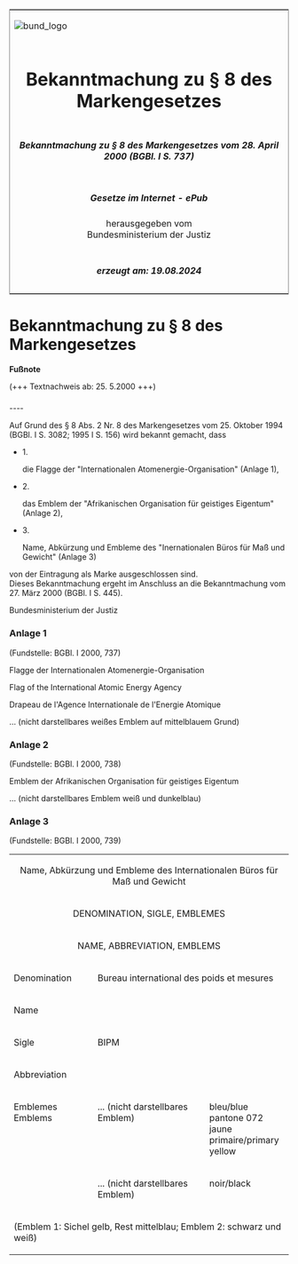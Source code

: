 <span id="DECKBLATT.html"></span>

<table border="0" frame="border" width="100%">

<tr valign="top">

<td align="left">

![bund\_logo](BfJ_2021_Web_de_de.gif)

</td>

<td align="right">

 

</td>

</tr>

<tr align="center" valign="middle">

<td colspan="2">

# Bekanntmachung zu § 8 des Markengesetzes

</td>

</tr>

<tr align="center" valign="middle">

<td colspan="2">

##### Bekanntmachung zu § 8 des Markengesetzes vom 28. April 2000 (BGBl. I S. 737)

</td>

</tr>

<tr align="center" valign="middle">

<td colspan="2">

  
  

##### Gesetze im Internet - ePub  
  
herausgegeben vom  
Bundesministerium der Justiz

</td>

</tr>

<tr align="center" valign="bottom">

<td colspan="2">

  
  

##### erzeugt am: 19.08.2024

</td>

</tr>

</table>

<span id="BJNR073700000.html"></span>

# Bekanntmachung zu § 8 des Markengesetzes

<div>

  
**Fußnote**

<div class="jnhtml">

<div>

<div class="jurAbsatz">

(+++ Textnachweis ab: 25. 5.2000 +++)

</div>

</div>

</div>

</div>

<span id="BJNR073700000BJNE000100310.html"></span>

###   
\----

<div>

<div class="jnhtml">

<div>

<div class="jurAbsatz">

Auf Grund des § 8 Abs. 2 Nr. 8 des Markengesetzes vom 25. Oktober 1994
(BGBl. I S. 3082; 1995 I S. 156) wird bekannt gemacht, dass

  - 1\.
    
    <div style="">
    
    die Flagge der "Internationalen Atomenergie-Organisation" (Anlage
    1),
    
    </div>

  - 2\.
    
    <div style="">
    
    das Emblem der "Afrikanischen Organisation für geistiges Eigentum"
    (Anlage 2),
    
    </div>

  - 3\.
    
    <div style="">
    
    Name, Abkürzung und Embleme des "Inernationalen Büros für Maß und
    Gewicht" (Anlage 3)
    
    </div>

von der Eintragung als Marke ausgeschlossen sind.  
Dieses Bekanntmachung ergeht im Anschluss an die Bekanntmachung vom 27.
März 2000 (BGBl. I S. 445).

</div>

<div class="jurAbsatz">

Bundesministerium der Justiz

</div>

</div>

</div>

</div>

<span id="BJNR073700000BJNE000200310.html"></span>

### Anlage 1  

<div>

<div class="jnhtml">

<div>

<div class="jurAbsatz">

<div class="kommentar_Fundstelle">

(Fundstelle: BGBl. I 2000, 737)

</div>

</div>

<div class="jurAbsatz">

Flagge der Internationalen Atomenergie-Organisation  
  
Flag of the International Atomic Energy Agency  
  
Drapeau de l'Agence Internationale de l'Energie Atomique  
  

<div class="kommentar_Hinweis">

... (nicht darstellbares weißes Emblem auf mittelblauem Grund)

</div>

</div>

</div>

</div>

</div>

<span id="BJNR073700000BJNE000300310.html"></span>

### Anlage 2  

<div>

<div class="jnhtml">

<div>

<div class="jurAbsatz">

<div class="kommentar_Fundstelle">

(Fundstelle: BGBl. I 2000, 738)

</div>

</div>

<div class="jurAbsatz">

Emblem der Afrikanischen Organisation für geistiges Eigentum  
  

<div class="kommentar_Hinweis">

... (nicht darstellbares Emblem weiß und dunkelblau)

</div>

</div>

</div>

</div>

</div>

<span id="BJNR073700000BJNE000400310.html"></span>

### Anlage 3  

<div>

<div class="jnhtml">

<div>

<div class="jurAbsatz">

<div class="kommentar_Fundstelle">

(Fundstelle: BGBl. I 2000, 739)

</div>

  
  

<table style="border: none;">

<colgroup>

<col align="left" width="30%">

</col>

<col align="left" width="40%">

</col>

<col align="left" width="30%">

</col>

</colgroup>

<tbody valign="top">

<tr>

<td style colspan="3" align="center" valign="top" charoff="50">

Name, Abkürzung und Embleme des Internationalen Büros für Maß und
Gewicht

</div>

</div>

</div>

</div>

</td>

</tr>

<tr>

<td style colspan="3" align="center" valign="top" charoff="50">

DENOMINATION, SIGLE, EMBLEMES

</td>

</tr>

<tr>

<td style colspan="3" align="center" valign="top" charoff="50">

NAME, ABBREVIATION, EMBLEMS

</td>

</tr>

<tr>

<td style align="left" valign="top" charoff="50">

Denomination

</td>

<td style colspan="2" align="left" valign="top" charoff="50">

Bureau international des poids et mesures

</td>

</tr>

<tr>

<td style colspan="3" align="left" valign="top" charoff="50">

Name

</td>

</tr>

<tr>

<td style align="left" valign="top" charoff="50">

Sigle

</td>

<td style align="left" valign="top" charoff="50">

BIPM

</td>

<td style align="left" valign="top" charoff="50">

 

</td>

</tr>

<tr>

<td style align="left" valign="top" charoff="50">

Abbreviation

</td>

<td style align="left" valign="top" charoff="50">

 

</td>

<td style align="left" valign="top" charoff="50">

 

</td>

</tr>

<tr>

<td style align="left" valign="top" charoff="50">

Emblemes Emblems

</td>

<td style align="left" valign="top" charoff="50">

<div class="kommentar_Hinweis">

... (nicht darstellbares Emblem)

</div>

</td>

<td style align="left" valign="top" charoff="50">

bleu/blue pantone 072 jaune primaire/primary yellow

</td>

</tr>

<tr>

<td style align="left" valign="top" charoff="50">

 

</td>

<td style align="left" valign="top" charoff="50">

<div class="kommentar_Hinweis">

... (nicht darstellbares Emblem)

</div>

</td>

<td style align="left" valign="top" charoff="50">

noir/black

</td>

</tr>

<tr>

<td style colspan="3" align="left" valign="top" charoff="50">

(Emblem 1: Sichel gelb, Rest mittelblau; Emblem 2: schwarz und weiß)

</td>

</tr>

</tbody>

</table>

</div>

</div>

</div>

</div>
